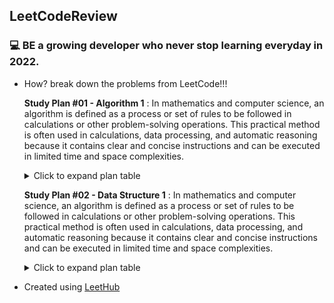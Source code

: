 ## LeetCodeReview
### :computer: BE a growing developer who never stop learning everyday in 2022.

* How? break down the problems from LeetCode!!!

  __Study Plan #01 - Algorithm 1__ : In mathematics and computer science, an algorithm is defined as a process or set of rules to be followed in calculations or other problem-solving operations. This practical method is often used in calculations, data processing, and automatic reasoning because it contains clear and concise instructions and can be executed in limited time and space complexities.

  <details>

    <summary>Click to expand plan table</summary>

    | Day  | Title | Result |
    |---|---|---|
    | Day 1 | Binary Search | :heavy_check_mark: |
    | Day 2 | Two Pointers | :heavy_check_mark: |
    | Day 3 | Two Pointers | :heavy_check_mark: |
    | Day 4 | Two Pointers | :heavy_check_mark: |
    | Day 5 | Two Pointers | :heavy_check_mark: |
    | Day 6 | Sliding Window | :heavy_check_mark: |
    | Day 7 | Breadth-First Search / Depth-First Search | :heavy_check_mark: |
    | Day 8 | Breadth-First Search / Depth-First Search | :heavy_check_mark: |
    | Day 9 | Breadth-First Search / Depth-First Search | :heavy_check_mark: |
    | Day 10| Recursion / Backtracking | :heavy_check_mark: |
    | Day 11| Recursion / Backtracking | :heavy_check_mark: |
    | Day 12| Dynamic Programming | :heavy_check_mark: :x: |
    | Day 13| Bit Manipulation | :heavy_check_mark: :x: |
    | Day 14| Bit Manipulation | :heavy_check_mark: :x: |
  </details>
  
  
  __Study Plan #02 - Data Structure 1__ : In mathematics and computer science, an algorithm is defined as a process or set of rules to be followed in calculations or other problem-solving operations. This practical method is often used in calculations, data processing, and automatic reasoning because it contains clear and concise instructions and can be executed in limited time and space complexities.

  <details>

    <summary>Click to expand plan table</summary>

    | Day  | Title | Result |
    |---|---|---|
    | Day 1 | Array | :heavy_check_mark: |
    | Day 2 | Array | :heavy_check_mark:  :x: |
    | Day 3 | Array | :heavy_check_mark:  :x: |
    | Day 4 | Array | :heavy_check_mark:  :x: |
    | Day 5 | Array | :heavy_check_mark:  :x: |
    | Day 6 | String | :heavy_check_mark:  :x: |
    | Day 7 | Linked List | :heavy_check_mark:  :x: |
    | Day 8 | Linked List | :heavy_check_mark:  :x: |
    | Day 9 | Stack / Queue | :heavy_check_mark:  :x: |
    | Day 10| Tree | :heavy_check_mark:  :x: |
    | Day 11| Tree | :heavy_check_mark:  :x: |
    | Day 12| Tree | :heavy_check_mark: :x: |
    | Day 13| Tree | :heavy_check_mark: :x: |
    | Day 14| Tree | :heavy_check_mark: :x: |
  </details>
  
  
  
  
- Created using [LeetHub](https://github.com/QasimWani/LeetHub)
